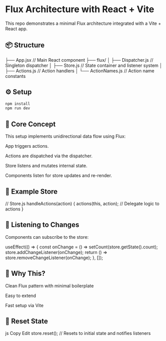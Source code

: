# Flux Architecture with React + Vite
This repo demonstrates a minimal Flux architecture integrated with a Vite + React app.

## 📦 Structure

├── App.jsx              // Main React component
├── flux/
│   ├── Dispatcher.js    // Singleton dispatcher
│   ├── Store.js         // State container and listener system
│   ├── Actions.js       // Action handlers
│   └── ActionNames.js   // Action name constants

## ⚙️ Setup
```bash
npm install
npm run dev
```
## 🧠 Core Concept
This setup implements unidirectional data flow using Flux:

App triggers actions.

Actions are dispatched via the dispatcher.

Store listens and mutates internal state.

Components listen for store updates and re-render.

## 🧱 Example Store

// Store.js
handleActions(action) {
    actions(this, action); // Delegate logic to actions
}

## 🔁 Listening to Changes
Components can subscribe to the store:


useEffect(() => {
    const onChange = () => setCount(store.getState().count);
    store.addChangeListener(onChange);
    return () => store.removeChangeListener(onChange);
}, []);

## 🚀 Why This?
Clean Flux pattern with minimal boilerplate

Easy to extend

Fast setup via Vite

## 🧼 Reset State
js
Copy
Edit
store.reset(); // Resets to initial state and notifies listeners